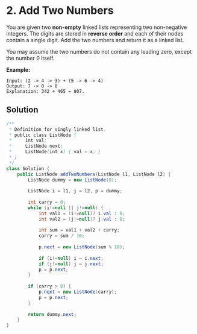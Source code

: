 # 2. Add Two Numbers

You are given two **non-empty** linked lists representing two non-negative integers. The digits are stored in **reverse order** and each of their nodes contain a single digit. Add the two numbers and return it as a linked list.

You may assume the two numbers do not contain any leading zero, except the number 0 itself.

**Example:**

```
Input: (2 -> 4 -> 3) + (5 -> 6 -> 4)
Output: 7 -> 0 -> 8
Explanation: 342 + 465 = 807.
```

## Solution

```java
/**
 * Definition for singly-linked list.
 * public class ListNode {
 *     int val;
 *     ListNode next;
 *     ListNode(int x) { val = x; }
 * }
 */
class Solution {
    public ListNode addTwoNumbers(ListNode l1, ListNode l2) {
        ListNode dummy = new ListNode(0);
        
        ListNode i = l1, j = l2, p = dummy;
        
        int carry = 0;
        while (i!=null || j!=null) {
            int val1 = (i!=null)? i.val : 0;
            int val2 = (j!=null)? j.val : 0;
            
            int sum = val1 + val2 + carry;
            carry = sum / 10;
            
            p.next = new ListNode(sum % 10);
            
            if (i!=null) i = i.next;
            if (j!=null) j = j.next;
            p = p.next;
        }
        
        if (carry > 0) {
            p.next = new ListNode(carry);
            p = p.next;
        }
        
        return dummy.next;
    }
}
```

